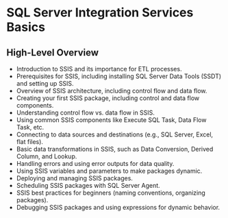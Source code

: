# SQL Server Integration Services Basics

## High-Level Overview

- Introduction to SSIS and its importance for ETL processes.
- Prerequisites for SSIS, including installing SQL Server Data Tools (SSDT) and setting up SSIS.
- Overview of SSIS architecture, including control flow and data flow.
- Creating your first SSIS package, including control and data flow components.
- Understanding control flow vs. data flow in SSIS.
- Using common SSIS components like Execute SQL Task, Data Flow Task, etc.
- Connecting to data sources and destinations (e.g., SQL Server, Excel, flat files).
- Basic data transformations in SSIS, such as Data Conversion, Derived Column, and Lookup.
- Handling errors and using error outputs for data quality.
- Using SSIS variables and parameters to make packages dynamic.
- Deploying and managing SSIS packages.
- Scheduling SSIS packages with SQL Server Agent.
- SSIS best practices for beginners (naming conventions, organizing packages).
- Debugging SSIS packages and using expressions for dynamic behavior.
